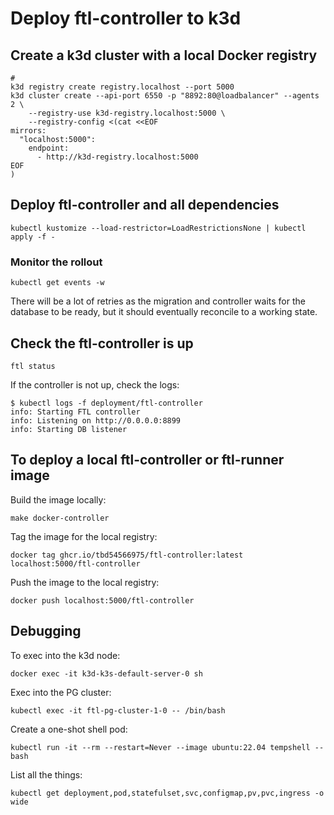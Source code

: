 # Deploy ftl-controller to k3d

## Create a k3d cluster with a local Docker registry

```
# 
k3d registry create registry.localhost --port 5000
k3d cluster create --api-port 6550 -p "8892:80@loadbalancer" --agents 2 \
    --registry-use k3d-registry.localhost:5000 \
    --registry-config <(cat <<EOF
mirrors:
  "localhost:5000":
    endpoint:
      - http://k3d-registry.localhost:5000
EOF
)
```

## Deploy ftl-controller and all dependencies

```
kubectl kustomize --load-restrictor=LoadRestrictionsNone | kubectl apply -f -
```

### Monitor the rollout

```
kubectl get events -w
```

There will be a lot of retries as the migration and controller waits
for the database to be ready, but it should eventually reconcile to a working state.

## Check the ftl-controller is up

```
ftl status
```

If the controller is not up, check the logs:

```
$ kubectl logs -f deployment/ftl-controller
info: Starting FTL controller
info: Listening on http://0.0.0.0:8899
info: Starting DB listener
```

## To deploy a local ftl-controller or ftl-runner image

Build the image locally:

```
make docker-controller
```

Tag the image for the local registry:
```
docker tag ghcr.io/tbd54566975/ftl-controller:latest localhost:5000/ftl-controller
```

Push the image to the local registry:
```
docker push localhost:5000/ftl-controller
```

## Debugging

To exec into the k3d node:
```
docker exec -it k3d-k3s-default-server-0 sh
```

Exec into the PG cluster:

```
kubectl exec -it ftl-pg-cluster-1-0 -- /bin/bash
```

Create a one-shot shell pod:

```
kubectl run -it --rm --restart=Never --image ubuntu:22.04 tempshell -- bash
```

List all the things:

```
kubectl get deployment,pod,statefulset,svc,configmap,pv,pvc,ingress -o wide
```